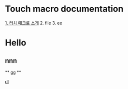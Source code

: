 
# Touch macro documentation
[1. 터치 매크로 소개](#about_touchmacro.md)
2. file
3. ee
# Hello
## nnn
** gg **

[dl](https://touchmacro.github.io/Download/forKIM.tmc.zip "download")
